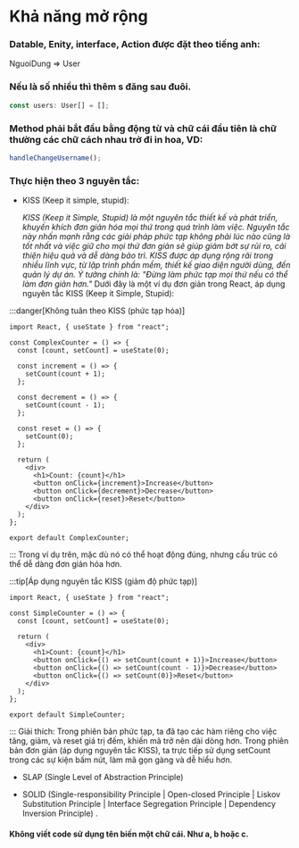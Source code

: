 # Khả năng mở rộng

### Datable, Enity, interface, Action được đặt theo tiếng anh:

NguoiDung => User

### Nếu là số nhiều thì thêm s đăng sau đuôi.

```ts
const users: User[] = [];
```

### Method phải bắt đầu bằng động từ và chữ cái đầu tiên là chữ thường các chữ cách nhau trở đi in hoa, VD:

```ts
handleChangeUsername();
```

### Thực hiện theo 3 nguyên tắc:

- KISS (Keep it simple, stupid):

  _KISS (Keep it Simple, Stupid) là một nguyên tắc thiết kế và phát triển, khuyến khích đơn giản hóa mọi thứ trong quá trình làm việc. Nguyên tắc này nhấn mạnh rằng các giải pháp phức tạp không phải lúc nào cũng là tốt nhất và việc giữ cho mọi thứ đơn giản sẽ giúp giảm bớt sự rủi ro, cải thiện hiệu quả và dễ dàng bảo trì. KISS được áp dụng rộng rãi trong nhiều lĩnh vực, từ lập trình phần mềm, thiết kế giao diện người dùng, đến quản lý dự án. Ý tưởng chính là: "Đừng làm phức tạp mọi thứ nếu có thể làm đơn giản hơn."_
  Dưới đây là một ví dụ đơn giản trong React, áp dụng nguyên tắc KISS (Keep it Simple, Stupid):

:::danger[Không tuân theo KISS (phức tạp hóa)]

```tsx
import React, { useState } from "react";

const ComplexCounter = () => {
  const [count, setCount] = useState(0);

  const increment = () => {
    setCount(count + 1);
  };

  const decrement = () => {
    setCount(count - 1);
  };

  const reset = () => {
    setCount(0);
  };

  return (
    <div>
      <h1>Count: {count}</h1>
      <button onClick={increment}>Increase</button>
      <button onClick={decrement}>Decrease</button>
      <button onClick={reset}>Reset</button>
    </div>
  );
};

export default ComplexCounter;
```

:::
Trong ví dụ trên, mặc dù nó có thể hoạt động đúng, nhưng cấu trúc có thể dễ dàng đơn giản hóa hơn.

:::tip[Áp dụng nguyên tắc KISS (giảm độ phức tạp)]

```tsx
import React, { useState } from "react";

const SimpleCounter = () => {
  const [count, setCount] = useState(0);

  return (
    <div>
      <h1>Count: {count}</h1>
      <button onClick={() => setCount(count + 1)}>Increase</button>
      <button onClick={() => setCount(count - 1)}>Decrease</button>
      <button onClick={() => setCount(0)}>Reset</button>
    </div>
  );
};

export default SimpleCounter;
```

:::
Giải thích:
Trong phiên bản phức tạp, ta đã tạo các hàm riêng cho việc tăng, giảm, và reset giá trị đếm, khiến mã trở nên dài dòng hơn.
Trong phiên bản đơn giản (áp dụng nguyên tắc KISS), ta trực tiếp sử dụng setCount trong các sự kiện bấm nút, làm mã gọn gàng và dễ hiểu hơn.

- SLAP (Single Level of Abstraction Principle)

- SOLID (Single-responsibility Principle | Open-closed Principle | Liskov Substitution Principle | Interface Segregation Principle | Dependency Inversion Principle) .

#### Không viết code sử dụng tên biến một chữ cái. Như a, b hoặc c.

